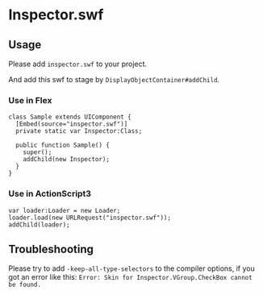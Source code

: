 # Inspector.swf

## Usage

Please add `inspector.swf` to your project.

And add this swf to stage by `DisplayObjectContainer#addChild`.

### Use in Flex

```as3
class Sample extends UIComponent {
  [Embed(source="inspector.swf")]
  private static var Inspector:Class;

  public function Sample() {
    super();
    addChild(new Inspector);
  }
}
```

### Use in ActionScript3

```as3
var loader:Loader = new Loader;
loader.load(new URLRequest("inspector.swf"));
addChild(loader);
```

## Troubleshooting

Please try to add `-keep-all-type-selectors` to the compiler options, if you got an error like this: `Error: Skin for Inspector.VGroup.CheckBox cannot be found.`
